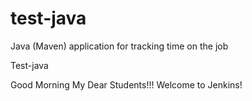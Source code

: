 # test-java
Java (Maven) application for tracking time on the job

Test-java

Good Morning My Dear Students!!! Welcome to Jenkins!
